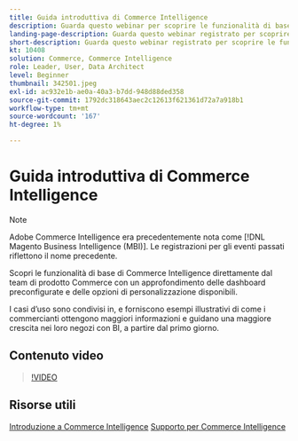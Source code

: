 ```yaml
---
title: Guida introduttiva di Commerce Intelligence
description: Guarda questo webinar per scoprire le funzionalità di base di Commerce Intelligence per il tuo archivio Adobe Commerce o Magento Open Source.
landing-page-description: Guarda questo webinar registrato per scoprire le funzionalità di base di Commerce Intelligence per il tuo archivio Adobe Commerce o Magento Open Source.
short-description: Guarda questo webinar registrato per scoprire le funzionalità di base di Commerce Intelligence per il tuo archivio Adobe Commerce o Magento Open Source.
kt: 10408
solution: Commerce, Commerce Intelligence
role: Leader, User, Data Architect
level: Beginner
thumbnail: 342501.jpeg
exl-id: ac932e1b-ae0a-40a3-b7dd-948d88ded358
source-git-commit: 1792dc318643aec2c12613f621361d72a7a918b1
workflow-type: tm+mt
source-wordcount: '167'
ht-degree: 1%

---
```


# Guida introduttiva di Commerce Intelligence

>[!NOTE]
>
>Adobe Commerce Intelligence era precedentemente nota come [!DNL Magento Business Intelligence (MBI)]. Le registrazioni per gli eventi passati riflettono il nome precedente.

Scopri le funzionalità di base di Commerce Intelligence direttamente dal team di prodotto Commerce con un approfondimento delle dashboard preconfigurate e delle opzioni di personalizzazione disponibili.

I casi d’uso sono condivisi in, e forniscono esempi illustrativi di come i commercianti ottengono maggiori informazioni e guidano una maggiore crescita nei loro negozi con BI, a partire dal primo giorno.

## Contenuto video

>[!VIDEO](https://video.tv.adobe.com/v/342501?quality=12&learn=on)

## Risorse utili

[Introduzione a Commerce Intelligence](https://experienceleague.adobe.com/docs/commerce-business-intelligence/mbi/getting-started.html)
[Supporto per Commerce Intelligence](https://experienceleague.adobe.com/docs/commerce-knowledge-base/kb/troubleshooting/miscellaneous/mbi-service-policies.html)
